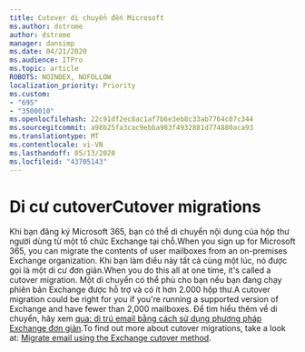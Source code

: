 ```yaml
---
title: Cutover di chuyển đến Microsoft
ms.author: dstrome
author: dstrome
manager: dansimp
ms.date: 04/21/2020
ms.audience: ITPro
ms.topic: article
ROBOTS: NOINDEX, NOFOLLOW
localization_priority: Priority
ms.custom:
- "695"
- "3500010"
ms.openlocfilehash: 22c91df2ec8ac1af7b6e3eb8c33ab7764c07c344
ms.sourcegitcommit: a98b25fa3cac9ebba983f4932881d774880aca93
ms.translationtype: MT
ms.contentlocale: vi-VN
ms.lasthandoff: 05/13/2020
ms.locfileid: "43705143"
---
```

# <a name="cutover-migrations"></a><span data-ttu-id="da532-102">Di cư cutover</span><span class="sxs-lookup"><span data-stu-id="da532-102">Cutover migrations</span></span>

<span data-ttu-id="da532-103">Khi bạn đăng ký Microsoft 365, bạn có thể di chuyển nội dung của hộp thư người dùng từ một tổ chức Exchange tại chỗ.</span><span class="sxs-lookup"><span data-stu-id="da532-103">When you sign up for Microsoft 365, you can migrate the contents of user mailboxes from an on-premises Exchange organization.</span></span> <span data-ttu-id="da532-104">Khi bạn làm điều này tất cả cùng một lúc, nó được gọi là một di cư đơn giản.</span><span class="sxs-lookup"><span data-stu-id="da532-104">When you do this all at one time, it's called a cutover migration.</span></span> <span data-ttu-id="da532-105">Một di chuyển có thể phù cho bạn nếu bạn đang chạy phiên bản Exchange được hỗ trợ và có ít hơn 2.000 hộp thư.</span><span class="sxs-lookup"><span data-stu-id="da532-105">A cutover migration could be right for you if you're running a supported version of Exchange and have fewer than 2,000 mailboxes.</span></span> <span data-ttu-id="da532-106">Để tìm hiểu thêm về di chuyển, hãy xem [qua: di trú email bằng cách sử dụng phương pháp Exchange đơn giản](https://docs.microsoft.com/Exchange/mailbox-migration/cutover-migration-to-office-365).</span><span class="sxs-lookup"><span data-stu-id="da532-106">To find out more about cutover migrations, take a look at: [Migrate email using the Exchange cutover method](https://docs.microsoft.com/Exchange/mailbox-migration/cutover-migration-to-office-365).</span></span>
  